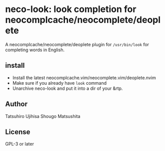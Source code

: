 # neco-look: look completion for neocomplcache/neocomplete/deoplete

A neocomplcache/neocomplete/deoplete plugin for `/usr/bin/look` for completing words in English.

## install

* Install the latest neocomplcache.vim/neocomplete.vim/deoplete.nvim
* Make sure if you already have `look` command
* Unarchive neco-look and put it into a dir of your &rtp.

## Author

Tatsuhiro Ujihisa
Shougo Matsushita

## License

GPL-3 or later
